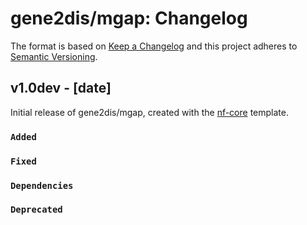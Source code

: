 # gene2dis/mgap: Changelog

The format is based on [Keep a Changelog](https://keepachangelog.com/en/1.0.0/)
and this project adheres to [Semantic Versioning](https://semver.org/spec/v2.0.0.html).

## v1.0dev - [date]

Initial release of gene2dis/mgap, created with the [nf-core](https://nf-co.re/) template.

### `Added`

### `Fixed`

### `Dependencies`

### `Deprecated`
